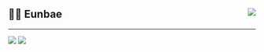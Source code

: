 <div align="left">
  
  <img align="right" src="https://github-readme-stats.vercel.app/api/top-langs/?username=eunbae11&layout=compact" />
  
  ## 👨‍💻 Eunbae
  
  ---
  
  <a href="https://github.com/eunbae11"><img src="https://hits.seeyoufarm.com/api/count/incr/badge.svg?url=https%3A%2F%2Fgithub.com%2Feunbae11&count_bg=%23000000&title_bg=%23000000&icon=github.svg&icon_color=%23E7E7E7&title=GitHub&edge_flat=false)"/></a>
 <a href="https://eunbae11.tistory.com"><img src="https://img.shields.io/badge/Blog-E5511E?style=flat-square&logo=Blogger&logoColor=white"/></a> 

  <br>
 
</div>
